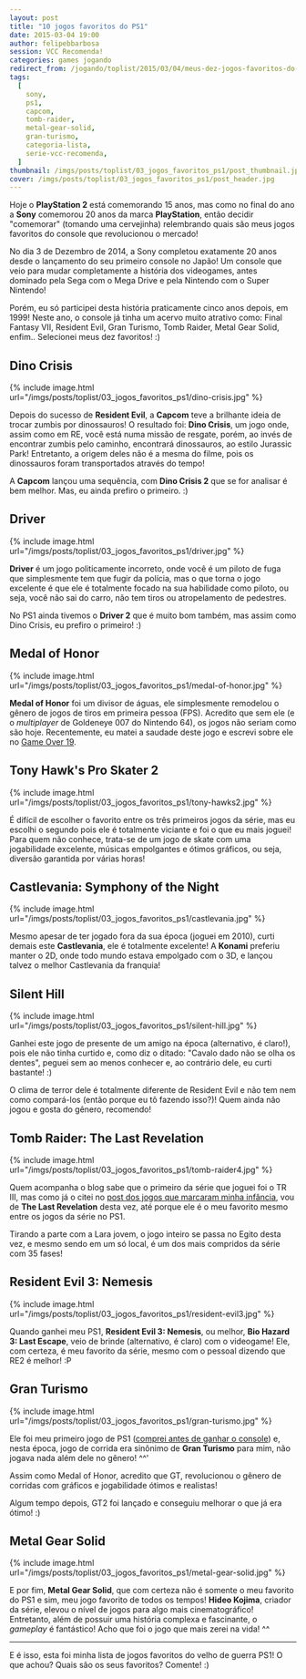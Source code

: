 ```yaml
---
layout: post
title: "10 jogos favoritos do PS1"
date: 2015-03-04 19:00
author: felipebbarbosa
session: VCC Recomenda!
categories: games jogando
redirect_from: /jogando/toplist/2015/03/04/meus-dez-jogos-favoritos-do-ps1.html
tags:
  [
    sony,
    ps1,
    capcom,
    tomb-raider,
    metal-gear-solid,
    gran-turismo,
    categoria-lista,
    serie-vcc-recomenda,
  ]
thumbnail: /imgs/posts/toplist/03_jogos_favoritos_ps1/post_thumbnail.jpg
cover: /imgs/posts/toplist/03_jogos_favoritos_ps1/post_header.jpg
---
```


Hoje o **PlayStation 2** está comemorando 15 anos, mas como no final do ano a **Sony** comemorou 20 anos da marca **PlayStation**, então decidir "comemorar" (tomando uma cervejinha) relembrando quais são meus jogos favoritos do console que revolucionou o mercado!

<!--more-->

No dia 3 de Dezembro de 2014, a Sony completou exatamente 20 anos desde o lançamento do seu primeiro console no Japão! Um console que veio para mudar completamente a história dos videogames, antes dominado pela Sega com o Mega Drive e pela Nintendo com o Super Nintendo!

Porém, eu só participei desta história praticamente cinco anos depois, em 1999! Neste ano, o console já tinha um acervo muito atrativo como: Final Fantasy VII, Resident Evil, Gran Turismo, Tomb Raider, Metal Gear Solid, enfim.. Selecionei meus dez favoritos! :)

## Dino Crisis

{% include image.html url="/imgs/posts/toplist/03_jogos_favoritos_ps1/dino-crisis.jpg" %}

Depois do sucesso de **Resident Evil**, a **Capcom** teve a brilhante ideia de trocar zumbis por dinossauros! O resultado foi: **Dino Crisis**, um jogo onde, assim como em RE, você está numa missão de resgate, porém, ao invés de encontrar zumbis pelo caminho, encontrará dinossauros, ao estilo Jurassic Park! Entretanto, a origem deles não é a mesma do filme, pois os dinossauros foram transportados através do tempo!

A **Capcom** lançou uma sequência, com **Dino Crisis 2** que se for analisar é bem melhor. Mas, eu ainda prefiro o primeiro. :)

## Driver

{% include image.html url="/imgs/posts/toplist/03_jogos_favoritos_ps1/driver.jpg" %}

**Driver** é um jogo politicamente incorreto, onde você é um piloto de fuga que simplesmente tem que fugir da polícia, mas o que torna o jogo excelente é que ele é totalmente focado na sua habilidade como piloto, ou seja, você não sai do carro, não tem tiros ou atropelamento de pedestres.

No PS1 ainda tivemos o **Driver 2** que é muito bom também, mas assim como Dino Crisis, eu prefiro o primeiro! :)

## Medal of Honor

{% include image.html url="/imgs/posts/toplist/03_jogos_favoritos_ps1/medal-of-honor.jpg" %}

**Medal of Honor** foi um divisor de águas, ele simplesmente remodelou o gênero de jogos de tiros em primeira pessoa (FPS). Acredito que sem ele (e o _multiplayer_ de Goldeneye 007 do Nintendo 64), os jogos não seriam como são hoje. Recentemente, eu matei a saudade deste jogo e escrevi sobre ele no [Game Over 19](/jogando/analise/2014/09/11/analise-medal-of-honor-ps1.html).

## Tony Hawk's Pro Skater 2

{% include image.html url="/imgs/posts/toplist/03_jogos_favoritos_ps1/tony-hawks2.jpg" %}

É difícil de escolher o favorito entre os três primeiros jogos da série, mas eu escolhi o segundo pois ele é totalmente viciante e foi o que eu mais joguei! Para quem não conhece, trata-se de um jogo de skate com uma jogabilidade excelente, músicas empolgantes e ótimos gráficos, ou seja, diversão garantida por várias horas!

## Castlevania: Symphony of the Night

{% include image.html url="/imgs/posts/toplist/03_jogos_favoritos_ps1/castlevania.jpg" %}

Mesmo apesar de ter jogado fora da sua época (joguei em 2010), curti demais este **Castlevania**, ele é totalmente excelente! A **Konami** preferiu manter o 2D, onde todo mundo estava empolgado com o 3D, e lançou talvez o melhor Castlevania da franquia!

## Silent Hill

{% include image.html url="/imgs/posts/toplist/03_jogos_favoritos_ps1/silent-hill.jpg" %}

Ganhei este jogo de presente de um amigo na época (alternativo, é claro!), pois ele não tinha curtido e, como diz o ditado: "Cavalo dado não se olha os dentes", peguei sem ao menos conhecer e, ao contrário dele, eu curti bastante! :)

O clima de terror dele é totalmente diferente de Resident Evil e não tem nem como compará-los (então porque eu tô fazendo isso?)! Quem ainda não jogou e gosta do gênero, recomendo!

## Tomb Raider: The Last Revelation

{% include image.html url="/imgs/posts/toplist/03_jogos_favoritos_ps1/tomb-raider4.jpg" %}

Quem acompanha o blog sabe que o primeiro da série que joguei foi o TR III, mas como já o citei no [post dos jogos que marcaram minha infância](/jogando/toplist/2014/08/13/dez-jogos-que-marcaram-minha-infancia.html), vou de **The Last Revelation** desta vez, até porque ele é o meu favorito mesmo entre os jogos da série no PS1.

Tirando a parte com a Lara jovem, o jogo inteiro se passa no Egito desta vez, e mesmo sendo em um só local, é um dos mais compridos da série com 35 fases!

## Resident Evil 3: Nemesis

{% include image.html url="/imgs/posts/toplist/03_jogos_favoritos_ps1/resident-evil3.jpg" %}

Quando ganhei meu PS1, **Resident Evil 3: Nemesis**, ou melhor, **Bio Hazard 3: Last Escape**, veio de brinde (alternativo, é claro) com o videogame! Ele, com certeza, é meu favorito da série, mesmo com o pessoal dizendo que RE2 é melhor! :P

## Gran Turismo

{% include image.html url="/imgs/posts/toplist/03_jogos_favoritos_ps1/gran-turismo.jpg" %}

Ele foi meu primeiro jogo de PS1 ([comprei antes de ganhar o console](/colecionando/colecao-pessoal/2010/09/05/aquisicao-gran-turismo-1-e-2-ps1.html)) e, nesta época, jogo de corrida era sinônimo de **Gran Turismo** para mim, não jogava nada além dele no gênero! ^^'

Assim como Medal of Honor, acredito que GT, revolucionou o gênero de corridas com gráficos e jogabilidade ótimos e realistas!

Algum tempo depois, GT2 foi lançado e conseguiu melhorar o que já era ótimo! :)

## Metal Gear Solid

{% include image.html url="/imgs/posts/toplist/03_jogos_favoritos_ps1/metal-gear-solid.jpg" %}

E por fim, **Metal Gear Solid**, que com certeza não é somente o meu favorito do PS1 e sim, meu jogo favorito de todos os tempos! **Hideo Kojima**, criador da série, elevou o nível de jogos para algo mais cinematográfico! Entretanto, além de possuir uma história complexa e fascinante, o _gameplay_ é fantástico! Acho que foi o jogo que mais zerei na vida! ^^

---

E é isso, esta foi minha lista de jogos favoritos do velho de guerra PS1! O que achou? Quais são os seus favoritos? Comente! :)
